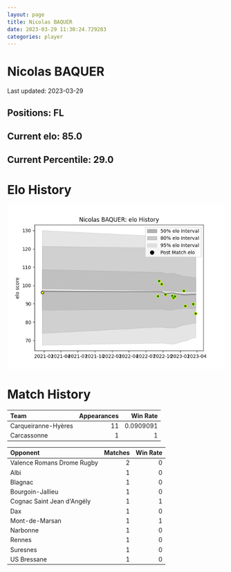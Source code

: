 ```yaml
---  
layout: page  
title: Nicolas BAQUER  
date: 2023-03-29 11:30:24.729283  
categories: player  
---
```

# Nicolas BAQUER


Last updated: 2023-03-29
## Positions: FL

## Current elo: 85.0

## Current Percentile: 29.0

# Elo History


![elo history](history_NicolasBAQUER.png)
# Match History


| Team                |   Appearances |   Win Rate |
|:--------------------|--------------:|-----------:|
| Carqueiranne-Hyères |            11 |  0.0909091 |
| Carcassonne         |             1 |  1         |

| Opponent                   |   Matches |   Win Rate |
|:---------------------------|----------:|-----------:|
| Valence Romans Drome Rugby |         2 |          0 |
| Albi                       |         1 |          0 |
| Blagnac                    |         1 |          0 |
| Bourgoin-Jallieu           |         1 |          0 |
| Cognac Saint Jean d'Angély |         1 |          1 |
| Dax                        |         1 |          0 |
| Mont-de-Marsan             |         1 |          1 |
| Narbonne                   |         1 |          0 |
| Rennes                     |         1 |          0 |
| Suresnes                   |         1 |          0 |
| US Bressane                |         1 |          0 |